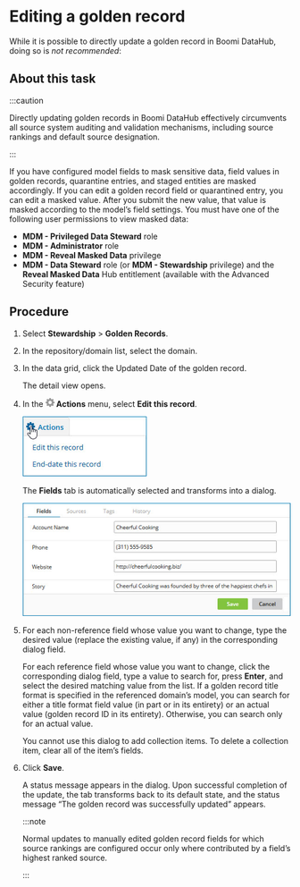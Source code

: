 # Editing a golden record 

<head>
  <meta name="guidename" content="DataHub"/>
  <meta name="context" content="GUID-48dfe07c-f7a9-4c20-8b6b-15c5e1a92f73"/>
</head>


While it is possible to directly update a golden record in Boomi DataHub, doing so is *not recommended*:

## About this task

:::caution

Directly updating golden records in Boomi DataHub effectively circumvents all source system auditing and validation mechanisms, including source rankings and default source designation.

:::

If you have configured model fields to mask sensitive data, field values in golden records, quarantine entries, and staged entities are masked accordingly. If you can edit a golden record field or quarantined entry, you can edit a masked value. After you submit the new value, that value is masked according to the model’s field settings. You must have one of the following user permissions to view masked data:

- **MDM - Privileged Data Steward** role
- **MDM - Administrator** role
- **MDM - Reveal Masked Data** privilege
- **MDM - Data Steward** role (or **MDM - Stewardship** privilege) and the **Reveal Masked Data** Hub entitlement (available with the Advanced Security feature)

## Procedure

1.  Select **Stewardship** \> **Golden Records**.

2.  In the repository/domain list, select the domain.

3.  In the data grid, click the Updated Date of the golden record.

    The detail view opens.

4.  In the **![](../Images/main-ic-gear-gray_54d864eb-b5de-4ee6-9b31-975dae0a5762.jpg) Actions** menu, select **Edit this record**.

    ![Actions menu for a golden record in its details view](../Images/Stewardship/mdm-mn-golden-record_f0c4114a-736e-4812-bbec-2ba3ae9be206.jpg)

    The **Fields** tab is automatically selected and transforms into a dialog.

    ![Fields tab in the golden record details view upon transformation into a dialog](../Images/Stewardship/mdm-db-domain-data-record-edit_055ae795-73dc-44f4-8d0e-d0e53c66e15c.jpg)

5.  For each non-reference field whose value you want to change, type the desired value \(replace the existing value, if any\) in the corresponding dialog field.

    For each reference field whose value you want to change, click the corresponding dialog field, type a value to search for, press **Enter**, and select the desired matching value from the list. If a golden record title format is specified in the referenced domain’s model, you can search for either a title format field value \(in part or in its entirety\) or an actual value \(golden record ID in its entirety\). Otherwise, you can search only for an actual value.

    You cannot use this dialog to add collection items. To delete a collection item, clear all of the item’s fields.

6.  Click **Save**.

    A status message appears in the dialog. Upon successful completion of the update, the tab transforms back to its default state, and the status message “The golden record was successfully updated” appears.

    :::note
    
    Normal updates to manually edited golden record fields for which source rankings are configured occur only where contributed by a field’s highest ranked source.

    :::